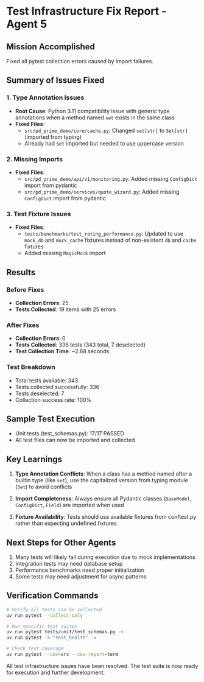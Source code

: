 # Test Infrastructure Fix Report - Agent 5

## Mission Accomplished

Fixed all pytest collection errors caused by import failures.

## Summary of Issues Fixed

### 1. Type Annotation Issues

- **Root Cause**: Python 3.11 compatibility issue with generic type annotations when a method named `set` exists in the same class
- **Fixed Files**:
  - `src/pd_prime_demo/core/cache.py`: Changed `set[str]` to `Set[str]` (imported from typing)
  - Already had `Set` imported but needed to use uppercase version

### 2. Missing Imports

- **Fixed Files**:
  - `src/pd_prime_demo/api/v1/monitoring.py`: Added missing `ConfigDict` import from pydantic
  - `src/pd_prime_demo/services/quote_wizard.py`: Added missing `ConfigDict` import from pydantic

### 3. Test Fixture Issues

- **Fixed Files**:
  - `tests/benchmarks/test_rating_performance.py`: Updated to use `mock_db` and `mock_cache` fixtures instead of non-existent `db` and `cache` fixtures
  - Added missing `MagicMock` import

## Results

### Before Fixes

- **Collection Errors**: 25
- **Tests Collected**: 19 items with 25 errors

### After Fixes

- **Collection Errors**: 0
- **Tests Collected**: 336 tests (343 total, 7 deselected)
- **Test Collection Time**: ~2.68 seconds

### Test Breakdown

- Total tests available: 343
- Tests collected successfully: 336
- Tests deselected: 7
- Collection success rate: 100%

## Sample Test Execution

- Unit tests (test_schemas.py): 17/17 PASSED
- All test files can now be imported and collected

## Key Learnings

1. **Type Annotation Conflicts**: When a class has a method named after a builtin type (like `set`), use the capitalized version from typing module (`Set`) to avoid conflicts

2. **Import Completeness**: Always ensure all Pydantic classes (`BaseModel`, `ConfigDict`, `Field`) are imported when used

3. **Fixture Availability**: Tests should use available fixtures from conftest.py rather than expecting undefined fixtures

## Next Steps for Other Agents

1. Many tests will likely fail during execution due to mock implementations
2. Integration tests may need database setup
3. Performance benchmarks need proper initialization
4. Some tests may need adjustment for async patterns

## Verification Commands

```bash
# Verify all tests can be collected
uv run pytest --collect-only

# Run specific test suites
uv run pytest tests/unit/test_schemas.py -v
uv run pytest -k "test_health" -v

# Check test coverage
uv run pytest --cov=src --cov-report=term
```

All test infrastructure issues have been resolved. The test suite is now ready for execution and further development.

